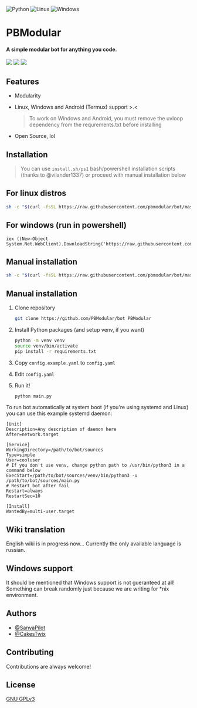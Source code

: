 ![Python](https://img.shields.io/badge/python-3670A0?style=for-the-badge&logo=python&logoColor=ffdd54) ![Linux](https://img.shields.io/badge/Linux-FCC624?style=for-the-badge&logo=linux&logoColor=black) ![Windows](https://img.shields.io/badge/Windows-0078D6?style=for-the-badge&logo=windows11&logoColor=white)

# PBModular

#### A simple modular bot for anything you code.

![](https://img.shields.io/github/languages/code-size/PBModular/bot) ![](https://img.shields.io/github/license/PBModular/bot) ![](https://img.shields.io/badge/python-%3E%203.9-blue)

## Features

- Modularity

- Linux, Windows and Android (Termux) support >.<

  > To work on Windows and Android, you must remove the uvloop dependency from the requrements.txt before installing

- Open Source, lol

## Installation

> You can use `install.sh/ps1` bash/powershell installation scripts (thanks to @vilander1337) or proceed with manual installation below
## For linux distros
  ```bash
  sh -c "$(curl -fsSL https://raw.githubusercontent.com/pbmodular/bot/master/install.sh)"
  ```
## For windows (run in powershell)
  ```pwsh
  iex ((New-Object System.Net.WebClient).DownloadString('https://raw.githubusercontent.com/PBModular/bot/master/install.ps1'))
  ```
## Manual installation

  ```bash
  sh -c "$(curl -fsSL https://raw.githubusercontent.com/pbmodular/bot/master/install.sh)"
  ```
## Manual installation

1. Clone repository  
   
   ```bash
   git clone https://github.com/PBModular/bot PBModular
   ```

2. Install Python packages (and setup venv, if you want)
   
   ```bash
   python -m venv venv
   source venv/bin/activate
   pip install -r requirements.txt
   ```

3. Copy `config.example.yaml` to `config.yaml`

4. Edit `config.yaml`

5. Run it!
   
   ```bash
   python main.py
   ```

To run bot automatically at system boot (if you're using systemd and Linux) you can use this example systemd daemon:

```systemd
[Unit]
Description=Any description of daemon here
After=network.target

[Service]
WorkingDirectory=/path/to/bot/sources
Type=simple
User=cooluser
# If you don't use venv, change python path to /usr/bin/python3 in a command below
ExecStart=/path/to/bot/sources/venv/bin/python3 -u /path/to/bot/sources/main.py
# Restart bot after fail
Restart=always
RestartSec=10

[Install]
WantedBy=multi-user.target
```

## Wiki translation

English wiki is in progress now... Currently the only available language is russian.

## Windows support
It should be mentioned that Windows support is not gueranteed at all! Something can break randomly just because we are writing for *nix environment.

## Authors

- [@SanyaPilot](https://github.com/SanyaPilot)
- [@CakesTwix](https://github.com/CakesTwix)

## Contributing

Contributions are always welcome!

## License

[GNU GPLv3](https://github.com/SanyaPilot/PBModular/blob/master/LICENSE)
